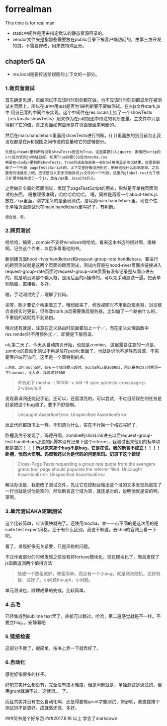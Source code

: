 # forrealman
This time is for real man

- static中间件是用来指定默认的静态资源目录的。
- vendor文件夹是指那些需要放在public目录下被客户端访问的，由第三方开发的包，不需要修改，用来做特殊区分。

## chapter5 QA
- res.local是要传送给视图的上下文的一部分。

### 1.做页面测试
首先确定思想，页面测试不应该时时刻刻都在做，也不应该时时刻刻都显示在被测试主页面上。所以在url中用test是否为1来判断要不要做测试。在主js文件stark.js中 用自己写的中间件来实现。这个中间件在res.locals上挂了一个showTests（res.locals.showTests）用来作为在js和视图中传递的判断变量。主文件中只是得到了它的值，真正页面如何显示是在页面里面来判断的。

然后在main.handlebars里面用showTests进行判断。{{ }}里面放的到目前为止我发现都是在js和视图之间传递的变量和它的逻辑部分。

    先是在<head>里判断有没有showTests是否为True，这里需要引入jquery，直接把scrip的src设为官网js地址就好。如果True则把CSS设为mocha.css
    再是在<body>里判断showTests，True的话会加进来一些html用来显示测试结果，这里我删掉了一个判断 pageTestsScript的，上下文里好像没用到它，删掉也没什么影响发现。之后要用的话就加上吧，应该是引入更多页面测试js文件的一个判断。这里的global-test为了便于扩展单独写成了一个js，放在/qa里，以suite开头。
之后做非全局的页面测试，发现了pageTestScript的用处，果然是写单独页面测试的东西。
嗯推理很准确，哈哈哈哈哈哈。
嗯，同样是再写一个about-tests.js放在／qa里面，刚才定义的是全局测试，是写到main.handlebars里，现在个性化单独页面测试也在main.handlebars里写好了，有判断。
		
	很全面，嗯。

### 2.跨页测试
哈哈哈，搞笑，zombie不支持windows哈哈哈。看来这本书选的很对啊，很棒啊。记住这个作者，以后多看看他的书。

新创建页面hood-river.handlebars和request-group-rate.handlebars。要进行的跨页测试就是这两个页面的跨页测试，测试内容是在hood-river页面点链接进入request-group-rate页面时request-group-rate页面有没有记录是从哪点进去的，就是填没填那个输入框，是用后面的js操作的。可以先手动测试一遍。把表单别隐藏，直接看，多好。

嗯，手动测试完了，理解了代码。

诶呀，刚才要记个啥来着忘了。哦想起来了，修改视图时不用重启服务器，浏览器会直接实时更新，但修改stark.js后需要重启服务器，比如加了一个路由什么的，不重启的话就找不到路由。

哦对还有就是，注意在定义路由时前面要加上一个／，而在定义处理函数中res.render时不用额外加／，即使是下层目录。

ok,第二天了，今天从自动跨页开始，也就是zombie。
这里需要注意的一点是，zombie的自动化测试不再是放在public里面了，也就是说他不是静态资源，不需要客户端可访问。这里是一个蛮特别的点。
	
    ⚠️注意，运行mocha时，会有一个错误提示超时。mocha默认是2000ms，所以要在运行时置顶一下timeout，设大点，我设成15000
>命令如下
mocha -t 15000 -u tdd -R spec qa/tests-crosspage.js 2>/dev/null

发现慕课网还能记手记，还可以，还蛮漂亮的。可以尝试，不过目前现在的任务是赶紧把这个bug调了，要不不舒服啊。
>Uncaught AssertionError: Unspecified AssertionError

反正代码都跟书上一样，不知道为什么，实在不行换一个格式写好了.

卧槽我终于发现了，玛德丹啊，zombie的clickLink进去以后request-group-test.handlebars那边的js脚本没有记录下这个referrer，我测试出来他们的标单项都是空的！！！**所以原来那个bug不是bug，它是在说，我的断言不成立！！！！卧槽，恍然大悟啊。妈蛋我还以为是代码的问题尼玛。记录下这个错误**
> Cross-Page Tests requesting a group rate quote from the avengers grand tour page should populate the referrer filed:
     Uncaught AssertionError: Unspecified AssertionError

解决办法是，我更改了测试文件，先让它在控制台输出这个域的文本发现妈蛋空了一行也就是说他是空的，然后断言这个域为空，就还是对的，说明他就是空的啊。草啊。

### 3.单元测试AKA逻辑测试
这个比较简单，应该很快就完了。还使用mocha，唯一一点不同的是这次用的是suite test expect风格。至于有什么区别，我也不知道，去chai的官网上看一下吧。

看了，发现好像无关紧要，只是风格的问题。

不过作者部分的时候发现之前没有将fortune模块化。现在模块化了，而且发现了js函数返回两个值得方法
>放成一个数组就好，嗯蛮简单。而且有一个小bug，就是两次随机，还好机智，调好了。小问题though，小问题。

单元测试也，顺理成章的完成。比较简单。
### 4.去毛
已经集成到sublime text里了，直接可以跳过。哈哈，第二遍感觉就是不一样。不要立flag。。安静看吧
### 5.链接检查
这部分不做了，很简单，按书上弄一下就弄好了。
### 6.自动化
感觉好像很多的样子。

好吧其实什么都没有，完全没有技术难度，但是问题就是，单独测试是通过的，但用grunt就通不过。这就很。。了。

而且其实并没有怎么自动化啊，还是得要输grunt才能测试，何必呢，我直接挨个测试岂不是更好，成就感还高，多好。

###简书是个好东西
###2017.8.16   以上  学会了markdown